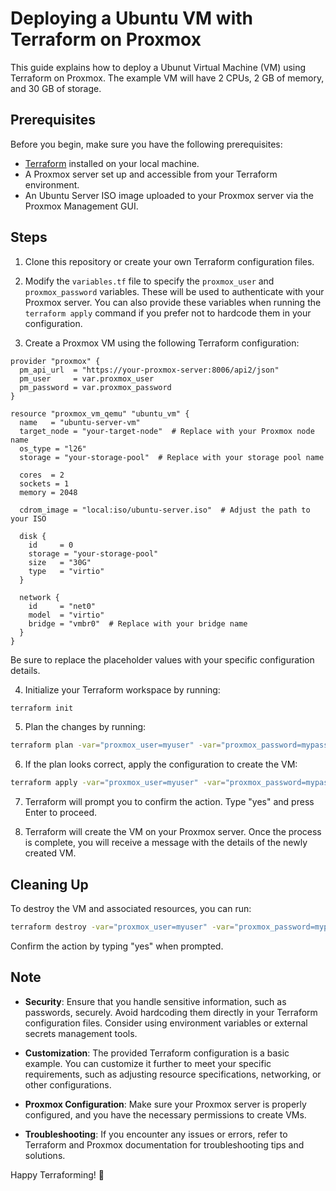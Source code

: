 # Deploying a Ubuntu VM with Terraform on Proxmox

This guide explains how to deploy a Ubunut Virtual Machine (VM) using Terraform on Proxmox. The example VM will have 2 CPUs, 2 GB of memory, and 30 GB of storage.

## Prerequisites

Before you begin, make sure you have the following prerequisites:

- [Terraform](https://www.terraform.io/) installed on your local machine.
- A Proxmox server set up and accessible from your Terraform environment.
- An Ubuntu Server ISO image uploaded to your Proxmox server via the Proxmox Management GUI.

## Steps

1. Clone this repository or create your own Terraform configuration files.

2. Modify the `variables.tf` file to specify the `proxmox_user` and `proxmox_password` variables. These will be used to authenticate with your Proxmox server. You can also provide these variables when running the `terraform apply` command if you prefer not to hardcode them in your configuration.

3. Create a Proxmox VM using the following Terraform configuration:

```hcl
provider "proxmox" {
  pm_api_url  = "https://your-proxmox-server:8006/api2/json"
  pm_user     = var.proxmox_user
  pm_password = var.proxmox_password
}

resource "proxmox_vm_qemu" "ubuntu_vm" {
  name   = "ubuntu-server-vm"
  target_node = "your-target-node"  # Replace with your Proxmox node name
  os_type = "l26"
  storage = "your-storage-pool"  # Replace with your storage pool name

  cores  = 2
  sockets = 1
  memory = 2048

  cdrom_image = "local:iso/ubuntu-server.iso"  # Adjust the path to your ISO

  disk {
    id     = 0
    storage = "your-storage-pool"
    size   = "30G"
    type   = "virtio"
  }

  network {
    id     = "net0"
    model  = "virtio"
    bridge = "vmbr0"  # Replace with your bridge name
  }
}
```

Be sure to replace the placeholder values with your specific configuration details.

4. Initialize your Terraform workspace by running:

```bash
terraform init
```

5. Plan the changes by running:

```bash
terraform plan -var="proxmox_user=myuser" -var="proxmox_password=mypassword"
```

6. If the plan looks correct, apply the configuration to create the VM:

```bash
terraform apply -var="proxmox_user=myuser" -var="proxmox_password=mypassword"
```

7. Terraform will prompt you to confirm the action. Type "yes" and press Enter to proceed.

8. Terraform will create the VM on your Proxmox server. Once the process is complete, you will receive a message with the details of the newly created VM.

## Cleaning Up

To destroy the VM and associated resources, you can run:

```bash
terraform destroy -var="proxmox_user=myuser" -var="proxmox_password=mypassword"
```

Confirm the action by typing "yes" when prompted.

## Note

- **Security**: Ensure that you handle sensitive information, such as passwords, securely. Avoid hardcoding them directly in your Terraform configuration files. Consider using environment variables or external secrets management tools.

- **Customization**: The provided Terraform configuration is a basic example. You can customize it further to meet your specific requirements, such as adjusting resource specifications, networking, or other configurations.

- **Proxmox Configuration**: Make sure your Proxmox server is properly configured, and you have the necessary permissions to create VMs.

- **Troubleshooting**: If you encounter any issues or errors, refer to Terraform and Proxmox documentation for troubleshooting tips and solutions.

Happy Terraforming! 🚀
